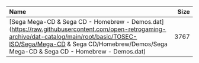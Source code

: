 |Name|Size|
|:---|---:|
|[Sega Mega-CD & Sega CD - Homebrew - Demos.dat](https://raw.githubusercontent.com/open-retrogaming-archive/dat-catalog/main/root/basic/TOSEC-ISO/Sega/Mega-CD & Sega CD/Homebrew/Demos/Sega Mega-CD & Sega CD - Homebrew - Demos.dat)|3767|
